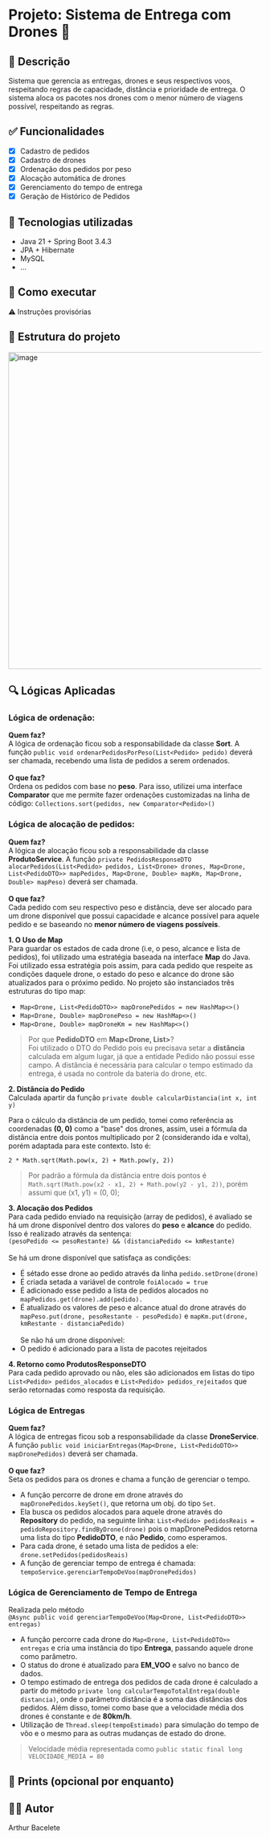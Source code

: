 # Projeto: Sistema de Entrega com Drones 🚁

## 📌 Descrição
Sistema que gerencia as entregas, drones e seus respectivos voos, respeitando regras de capacidade, distância e prioridade de entrega. O sistema aloca os pacotes nos drones com o menor número de viagens possível, respeitando as regras.

## ✅ Funcionalidades
- [x] Cadastro de pedidos
- [x] Cadastro de drones
- [x] Ordenação dos pedidos por peso
- [x] Alocação automática de drones
- [X] Gerenciamento do tempo de entrega
- [X] Geração de Histórico de Pedidos

## 🧠 Tecnologias utilizadas
- Java 21 + Spring Boot 3.4.3
- JPA + Hibernate
- MySQL
- ...

## 🚀 Como executar
⚠️ Instruções provisórias

## 📂 Estrutura do projeto
<img width="549" height="631" alt="image" src="https://github.com/user-attachments/assets/72b093c8-c645-4bd3-87f3-1fb87c2eb08e" />

## 🔍 Lógicas Aplicadas
### Lógica de ordenação:
**Quem faz?**<br>
A lógica de ordenação ficou sob a responsabilidade da classe **Sort**. A função `public void ordenarPedidosPorPeso(List<Pedido> pedido)` deverá ser chamada, recebendo uma lista de pedidos a serem ordenados.
<br><br>
**O que faz?**<br>
Ordena os pedidos com base no **peso**. Para isso, utilizei uma interface **Comparator** que me permite fazer ordenações customizadas na linha de código: `Collections.sort(pedidos, new Comparator<Pedido>()`

### Lógica de alocação de pedidos:
**Quem faz?**<br>
A lógica de alocação ficou sob a responsabilidade da classe **ProdutoService**. A função `private PedidosResponseDTO alocarPedidos(List<Pedido> pedidos, List<Drone> drones,
                               Map<Drone, List<PedidoDTO>> mapPedidos,
                               Map<Drone, Double> mapKm,
                               Map<Drone, Double> mapPeso)` deverá ser chamada. <br><br>
**O que faz?**<br>
Cada pedido com seu respectivo peso e distância, deve ser alocado para um drone disponível que possui capacidade e alcance possível para aquele pedido e se baseando no **menor número de viagens possíveis**.

**1. O Uso de Map**<br>
Para guardar os estados de cada drone (i.e, o peso, alcance e lista de pedidos), foi utilizado uma estratégia baseada na interface **Map** do Java. Foi utilizado essa estratégia pois assim, para cada pedido que respeite as condições daquele drone, o estado do peso e alcance do drone são atualizados para o próximo pedido. No projeto são instanciados três estruturas do tipo map: 

- `Map<Drone, List<PedidoDTO>> mapDronePedidos = new HashMap<>()`
- `Map<Drone, Double> mapDronePeso = new HashMap<>()`
- `Map<Drone, Double> mapDroneKm = new HashMap<>()`<br>

> Por que **PedidoDTO** em **Map<Drone, List<PedidoDTO>>**?<br>
> Foi utilizado o DTO do Pedido pois eu precisava setar a **distância** calculada em algum lugar, já que a entidade Pedido não possui esse campo. A distância é necessária para calcular o tempo estimado da entrega, é usada no controle da bateria do drone, etc. 

**2. Distância do Pedido**<br>
Calculada apartir da função `private double calcularDistancia(int x, int y)`<br>

Para o cálculo da distância de um pedido, tomei como referência as coordenadas **(0, 0)** como a "base" dos drones, assim, usei a fórmula da distância entre dois pontos multiplicado por 2 (considerando ida e volta), porém adaptada para este contexto. Isto é: <br>

`2 * Math.sqrt(Math.pow(x, 2) + Math.pow(y, 2))`

> Por padrão a fórmula da distância entre dois pontos é `Math.sqrt(Math.pow(x2 - x1, 2) + Math.pow(y2 - y1, 2))`, porém assumi que (x1, y1) = (0, 0);<br>

**3. Alocação dos Pedidos**<br>
Para cada pedido enviado na requisição (array de pedidos), é avaliado se há um drone disponível dentro dos valores do **peso** e **alcance** do pedido. Isso é realizado através da sentença: <br>
`(pesoPedido <= pesoRestante) && (distanciaPedido <= kmRestante)`<br><br>
Se há um drone disponível que satisfaça as condições: <br>
- É sétado esse drone ao pedido através da linha `pedido.setDrone(drone)`
- É criada setada a variável de controle `foiAlocado = true`
- É adicionado esse pedido a lista de pedidos alocados no `mapPedidos.get(drone).add(pedido).`
- É atualizado os valores de peso e alcance atual do drone através do `mapPeso.put(drone, pesoRestante - pesoPedido)` e `mapKm.put(drone, kmRestante - distanciaPedido)`<br><br>
Se não há um drone disponível:
- O pedido é adicionado para a lista de pacotes rejeitados

**4. Retorno como ProdutosResponseDTO**<br>
Para cada pedido aprovado ou não, eles são adicionados em listas do tipo `List<Pedido> pedidos_alocados` e `List<Pedido> pedidos_rejeitados` que serão retornadas como resposta da requisição. 

### Lógica de Entregas
**Quem faz?**<br>
A lógica de entregas ficou sob a responsabilidade da classe **DroneService**. A função `public void iniciarEntregas(Map<Drone, List<PedidoDTO>> mapDronePedidos)` deverá ser chamada.<br><br>
**O que faz?**<br>
Seta os pedidos para os drones e chama a função de gerenciar o tempo. 

- A função percorre de drone em drone através do `mapDronePedidos.keySet()`, que retorna um obj. do tipo `Set`.
- Ela busca os pedidos alocados para aquele drone através do **Repository** do pedido, na seguinte linha: `List<Pedido> pedidosReais = pedidoRepository.findByDrone(drone)` pois o mapDronePedidos retorna uma lista do tipo **PedidoDTO**, e não **Pedido**, como esperamos.
- Para cada drone, é setado uma lista de pedidos a ele: `drone.setPedidos(pedidosReais)`
- A função de gerenciar tempo de entrega é chamada: `tempoService.gerenciarTempoDeVoo(mapDronePedidos)`

### Lógica de Gerenciamento de Tempo de Entrega
Realizada pelo método <br>
`@Async
public void gerenciarTempoDeVoo(Map<Drone, List<PedidoDTO>> entregas)`

- A função percorre cada drone do `Map<Drone, List<PedidoDTO>> entregas` e cria uma instância do tipo **Entrega**, passando aquele drone como parâmetro.
- O status do drone é atualizado para **EM_VOO** e salvo no banco de dados.
- O tempo estimado de entrega dos pedidos de cada drone é calculado a partir do método `private long calcularTempoTotalEntrega(double distancia)`, onde o parâmetro distância é a soma das distâncias dos pedidos. Além disso, tomei como base que a velocidade média dos drones é constante e de **80km/h**.
- Utilização de `Thread.sleep(tempoEstimado)` para simulação do tempo de vôo e o mesmo para as outras mudanças de estado do drone. 
> Velocidade média representada como `public static final long VELOCIDADE_MEDIA = 80`

## 📸 Prints (opcional por enquanto)

## 👨‍💻 Autor
Arthur Bacelete
